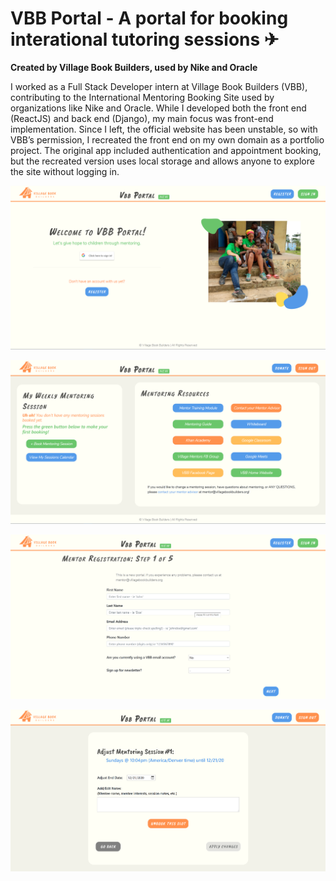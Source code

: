 # VBB Portal - A portal for booking interational tutoring sessions ✈

**Created by Village Book Builders, used by Nike and Oracle**

I worked as a Full Stack Developer intern at Village Book Builders (VBB), contributing to the International Mentoring Booking Site used by organizations like Nike and Oracle. While I developed both the front end (ReactJS) and back end (Django), my main focus was front-end implementation. Since I left, the official website has been unstable, so with VBB’s permission, I recreated the front end on my own domain as a portfolio project. The original app included authentication and appointment booking, but the recreated version uses local storage and allows anyone to explore the site without logging in.
                
![Home Screenshot](./README-assets/README-home-screenshot.png)

![Dashboard Screenshot](./README-assets/README-dashboard-screenshot.png)

![Registration Screenshot](./README-assets/README-registration-screenshot.png)

![Edit Session Screenshot](./README-assets/README-edit-session-screenshot.png)
